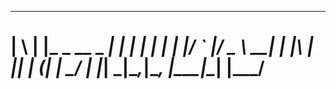  _   _                  _
 | \ | |_   _  __ _  ___| |_
 |  \| | | | |/ _` |/ _ \ __|
 | |\  | |_| | (_| |  __/ |_
 |_| \_|\__,_|\__, |\___|\__|
              |___/
=============================


